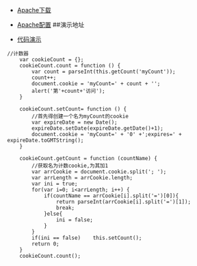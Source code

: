 
* [Apache下载](http://zhinan.sogou.com/guide/detail/?id=1610018585)

* [Apache配置](http://jingyan.baidu.com/article/acf728fd437389f8e410a35f.html)
##演示地址
* [代码演示](http://5.lcdmx.applinzi.com/)

```
//计数器
	var cookieCount = {}; 
	cookieCount.count = function () { 
		var count = parseInt(this.getCount('myCount')); 
		count++; 
		document.cookie = 'myCount=' + count + ''; 
		alert('第'+count+'访问'); 
	} 

	cookieCount.setCount= function () { 
		//首先得创建一个名为myCount的cookie 
		var expireDate = new Date(); 
		expireDate.setDate(expireDate.getDate()+1); 
		document.cookie = 'myCount=' + '0' +';expires=' + expireDate.toGMTString(); 
	} 
	
	cookieCount.getCount = function (countName) { 
		//获取名为计数cookie,为其加1 
		var arrCookie = document.cookie.split('; '); 
		var arrLength = arrCookie.length; 
		var ini = true; 
		for(var i=0; i<arrLength; i++) { 
			if(countName == arrCookie[i].split('=')[0]){ 
				return parseInt(arrCookie[i].split('=')[1]); 
				break; 
			}else{ 
				ini = false; 
			} 
		} 
		if(ini == false)	this.setCount(); 
		return 0; 
	} 
	cookieCount.count(); 
```
